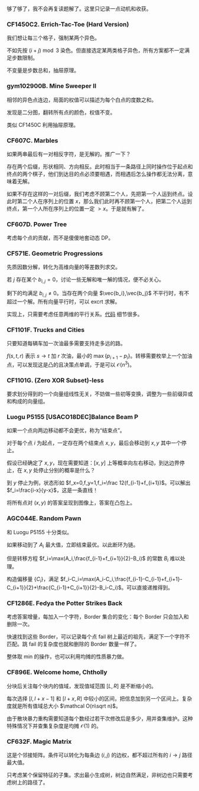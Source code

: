 够了够了，我不会再复读题解了。这里只记录一点动机和收获。

### CF1450C2. Errich-Tac-Toe (Hard Version)

我们想让每三个格子，强制某两个异色。

不如先按 $(i+j)\bmod 3$ 染色。但直接选定某两类格子异色，所有方案都不一定满足步数限制。

不变量是步数总和，抽屉原理。

### gym102900B. Mine Sweeper II

相邻的异色点连边，局面的权值可以描述为每个白点的度数之和。

发现是二分图，翻转所有点的颜色，权值不变。

类似 CF1450C 利用抽屉原理。

### CF607C. Marbles

如果两串最后有一对相反字符，是无解的。推广一下？

存在两个后缀，形状相同、方向相反。此时相当于一条路径上同时操作位于起点和终点的两个棋子，他们到达目的点必须要相遇，而相遇后怎么操作都无法分离，意味着无解。

如果不存在这样的一对后缀，我们考虑不顾第二个人，先把第一个人运到终点。设此时第二个人在序列上的位置 $x$，那么我们此时再不顾第一个人，把第二个人运到终点，第一个人所在序列上的位置一定 $> x$。于是就有解了。

### CF607D. Power Tree

考虑每个点的贡献，而不是傻傻地套动态 DP。

### CF571E. Geometric Progressions

先质因数分解，转化为高维向量的等差数列求交。

若 $j$ 存在某个 $b_{i,j}=0$，讨论一些无解和唯一解的情况，便不必关心。

剩下的均满足 $b_{i,j}\neq 0$。当存在两个向量 $\vec{b_i},\vec{b_j}$ 不平行时，有不超过一个解。所有向量平行时，可以 excrt 求解。

实现上，只需要考虑任意两维的平行关系。[代码](https://codeforces.com/contest/571/submission/154492653) 细节很多。

### CF1101F. Trucks and Cities

只要知道每辆车加一次油最多需要支持走多远的路。

$f(s,t,r)$ 表示 $s\to t$ 加 $r$ 次油，最小的 $\max\{p_{i+1}-p_i\}$。转移需要枚举上一个加油点，可以发现这是凸的且决策点单调，于是可以 $\mathcal O(n^3)$。

### CF1101G. (Zero XOR Subset)-less

要求划分得到的一个向量组线性无关，不妨做一些初等变换，调整为一些前缀异或和构成的向量组。

### Luogu P5155 [USACO18DEC]Balance Beam P

如果一个点向两边移动都不会更优，称为“结束点”。

对于每个点 $i$ 为起点，一定存在两个结束点 $x,y$，最后会移动到 $x,y$ 其中一个停止。

假设已经确定了 $x,y$，现在需要知道：$[x,y]$ 上等概率向左右移动，到达边界停止，在 $x,y$ 处停止分别的概率是什么？

到 $y$ 停止为例，状态形如 $f_x=0,f_y=1,f_i=\frac 12(f_{i-1}+f_{i+1})$。可以解出 $f_i=\frac{i-x}{y-x}$，这是一条直线！

将所有点对 $(x,y)$ 的答案呈现到图像上，答案在凸包上。

### AGC044E. Random Pawn

和 Luogu P5155 十分类似。

如果移动到了 $A_i$ 最大值，立即结束最优。以此断环为链。

但是转移方程 $f_i=\max(A_i,\frac{f_{i-1}+f_{i+1}}{2}-B_i)$ 的常数 $B_i$ 难以处理。

构造偏移量 $\{C_i\}$，满足 $f_i-C_i=\max(A_i-C_i,\frac{f_{i-1}-C_{i-1}+f_{i+1}-C_{i+1}}{2}+\frac{C_{i-1}+C_{i+1}}{2}-B_i-C_i)$。可以直接递推得到。

### CF1286E. Fedya the Potter Strikes Back

考虑答案增量，每加入一个字符，Border 集合的变化：每个 Border 只会加入和删除一次。

快速找到这些 Border，可以记录每个点 fail 树上最近的祖先，满足下一个字符不匹配。跳 fail 的复杂度也就和删除的 Border 数量一样了。

整体取 min 的操作，也可以利用均摊的性质暴力做。

### CF896E. Welcome home, Chtholly

分块后关注每个块内的值域，发现值域范围 $[L,R]$ 是不断缩小的。

每次选择 $[l,l+x-1]$ 和 $[l+x,R]$ 中较小的区间，把信息加到另一个区间上。复杂度就是所有值域总大小 $\mathcal O(n\sqrt n)$。

由于散块暴力重构需要知道每个数经过若干次修改后是多少，用并查集维护。这种特殊情况下并查集复杂度是均摊 $\mathcal O(1)$ 的。

### CF632F. Magic Matrix

这是个邻接矩阵。条件可以转化为每条边 $(i,j)$ 的边权，都不超过所有的 $i\to j$ 路径最大值。

只考虑某个保留特征的子集。求出最小生成树，树边自然满足，非树边也只需要考虑树上的路径了。
